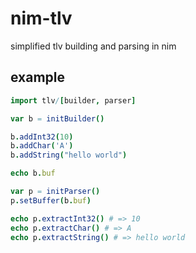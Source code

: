 # nim-tlv
simplified tlv building and parsing in nim

## example

```nim
import tlv/[builder, parser]

var b = initBuilder()

b.addInt32(10)
b.addChar('A')
b.addString("hello world")

echo b.buf

var p = initParser()
p.setBuffer(b.buf)

echo p.extractInt32() # => 10
echo p.extractChar() # => A
echo p.extractString() # => hello world
```
